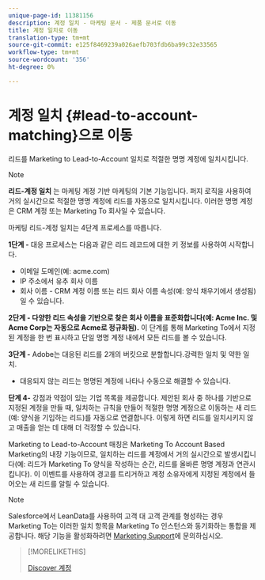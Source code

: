 ```yaml
---
unique-page-id: 11381156
description: 계정 일치 - 마케팅 문서 - 제품 문서로 이동
title: 계정 일치로 이동
translation-type: tm+mt
source-git-commit: e125f8469239a026aefb703fdb6ba99c32e33565
workflow-type: tm+mt
source-wordcount: '356'
ht-degree: 0%

---
```



# 계정 일치 {#lead-to-account-matching}으로 이동

리드를 Marketing to Lead-to-Account 일치로 적절한 명명 계정에 일치시킵니다.

>[!NOTE]
>
>**리드-계정 일치** 는 마케팅 계정 기반 마케팅의 기본 기능입니다. 퍼지 로직을 사용하여 거의 실시간으로 적절한 명명 계정에 리드를 자동으로 일치시킵니다. 이러한 명명 계정은 CRM 계정 또는 Marketing To 회사일 수 있습니다.

마케팅 리드-계정 일치는 4단계 프로세스를 따릅니다.

**1단계 -** 대응 프로세스는 다음과 같은 리드 레코드에 대한 키 정보를 사용하여 시작합니다.

* 이메일 도메인(예: acme.com)
* IP 주소에서 유추 회사 이름
* 회사 이름 - CRM 계정 이름 또는 리드 회사 이름 속성(예: 양식 채우기에서 생성됨)일 수 있습니다.

**2단계 - 다양한 리드 속성을 기반으로 찾은 회사 이름을 표준화합니다(예: Acme Inc. 및 Acme Corp는 자동으로 Acme로 정규화됨).** 이 단계를 통해 Marketing To에서 지정된 계정을 한 번 표시하고 단일 명명 계정 내에서 모든 리드를 볼 수 있습니다.

**3단계 -** Adobe는 대응된 리드를 2개의 버킷으로 분할합니다.강력한 일치 및 약한 일치.

* 대응되지 않는 리드는 명명된 계정에 나타나 수동으로 해결할 수 있습니다.

**단계 4-** 강점과 약점이 있는 기업 목록을 제공합니다. 제안된 회사 중 하나를 기반으로 지정된 계정을 만들 때, 일치하는 규칙을 만들어 적절한 명명 계정으로 이동하는 새 리드(예: 양식을 기입하는 리드)를 자동으로 연결합니다. 이렇게 하면 리드를 일치시키지 않고 매출을 얻는 데 대해 더 걱정할 수 있습니다.

Marketing to Lead-to-Account 매칭은 Marketing To Account Based Marketing의 내장 기능이므로, 일치하는 리드를 계정에서 거의 실시간으로 발생시킵니다(예: 리드가 Marketing To 양식을 작성하는 순간, 리드를 올바른 명명 계정과 연관시킵니다). 이 이벤트를 사용하여 경고를 트리거하고 계정 소유자에게 지정된 계정에서 들어오는 새 리드를 알릴 수 있습니다.

>[!NOTE]
>
>Salesforce에서 LeanData를 사용하여 고객 대 고객 관계를 형성하는 경우 Marketing To는 이러한 일치 항목을 Marketing To 인스턴스와 동기화하는 통합을 제공합니다. 해당 기능을 활성화하려면 [Marketing Support](https://nation.marketo.com/t5/Support/ct-p/Support)에 문의하십시오.

>[!MORELIKETHIS]
>
>[Discover 계정](/help/marketo/product-docs/account-based-marketing/target/named-accounts/discover-accounts.md)

